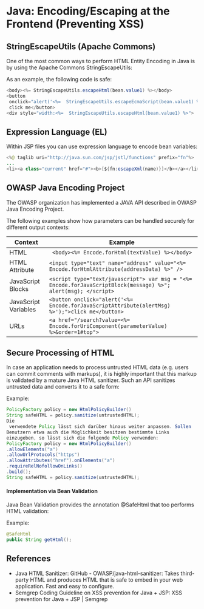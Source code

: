 # Java: Encoding/Escaping at the Frontend (Preventing XSS)

## StringEscapeUtils (Apache Commons)

One of the most common ways to perform HTML Entity Encoding in Java is by using the Apache Commons StringEscapeUtils:

As an example, the following code is safe:

```java
<body><%= StringEscapeUtils.escapeHtml(bean.value1) %></body>
<button
 onclick="alert('<%=  StringEscapeUtils.escapeEcmaScript(bean.value1) %>');">
 click me</button>
<div style="width:<%=  StringEscapeUtils.escapeHtml(bean.value1) %>">
```

## Expression Language (EL)

Within JSP files you can use expression language to encode bean variables:

```java
<%@ taglib uri="http://java.sun.com/jsp/jstl/functions" prefix="fn"%>
...
<li><a class="current" href="#"><b>[${fn:escapeXml(name)}]</b></a></li>
```

## OWASP Java Encoding Project

The OWASP organization has implemented a JAVA API described in OWASP Java Encoding Project.

The following examples show how parameters can be handled securely for different output contexts:

|  Context  | Example |
| ------------- | ------------- | 
| HTML | ``` <body><%= Encode.forHtml(textValue) %></body>``` |
| HTML Attribute | ``` <input type="text" name="address" value="<%= Encode.forHtmlAttribute(addressData) %>" /> ```| 
| JavaScript Blocks | ```<script type="text/javascript"> var msg = "<%= Encode.forJavaScriptBlock(message) %>"; alert(msg); </script>```  | 
| JavaScript Variables | ```<button onclick="alert('<%= Encode.forJavaScriptAttribute(alertMsg) %>');">click me</button>```  |
| URLs | ```<a href="/search?value=<%= Encode.forUriComponent(parameterValue) %>&order=1#top">```  |

## Secure Processing of HTML

In case an application needs to process untrusted HTML data (e.g. users can commit comments with markups), it is highly important that this markup is validated by a mature Java HTML sanitizer. Such an API sanitizes untrusted data and converts it to a safe form:

Example:

```java
PolicyFactory policy = new HtmlPolicyBuilder()
String safeHTML = policy.sanitize(untrustedHTML);
Die
 verwendete Policy lässt sich darüber hinaus weiter anpassen. Sollen 
Benutzern etwa auch die Möglichkeit besitzen bestimmte Links
einzugeben, so lässt sich die folgende Policy verwenden:
PolicyFactory policy = new HtmlPolicyBuilder()
.allowElements("a")
.allowUrlProtocols("https")
.allowAttributes("href").onElements("a")
.requireRelNofollowOnLinks()
.build();
String safeHTML = policy.sanitize(untrustedHTML);
```

#### Implementation via Bean Validation

Java Bean Validation provides the annotation @SafeHtml that too performs HTML validation:

Example:
```java
@SafeHtml
public String getHtml();
```

## References
* Java HTML Sanitizer: GitHub - OWASP/java-html-sanitizer: Takes third-party HTML and produces HTML that is safe to embed in your web application.  Fast and easy to configure. 
* Semgrep Coding Guideline on XSS prevention for Java + JSP: XSS prevention for Java + JSP | Semgrep 
